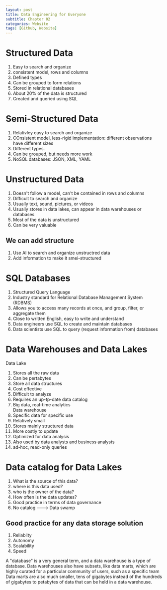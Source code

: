 ```yaml
---
layout: post
title: Data Engineering for Everyone
subtitle: Chapter 02 
categories: Website
tags: [Github, Website]
---
```


# Structured Data

1. Easy to search and organize
2. consistent model, rows and columns
3. Defined types
4. Can be grouped to form relations
5. Stored in relational databases
6. About 20% of the data is structured 
7. Created and queried using SQL

# Semi-Structured Data

1. Relativley easy to search and organize
2. COnsistent model, less-rigid implementation: different observations have different sizes
3. Different types. 
4. Can be grouped, but needs more work
5. NoSQL databases: JSON, XML, YAML 

# Unstructured Data
1. Doesn't follow a model, can't be contained in rows and columns
2. Difficult to search and organize
3. Usually text, sound, pictures, or videos
4. Usually stores in data lakes, can appear in data warehouses or databases
5. Most of the data is unstructured 
6. Can be very valuable

## We can add structure
1. Use AI to search and organize unstructred data
2. Add information to make it smei-structured 


# SQL Databases
1. Structured Query Language
2. Industry standard for Relational Database Management System (RDBMS)
3. Allows you to access many records at once, and group, filter, or aggregate them
4. Close to written English, easy to write and understand
5. Data engineers use SQL to create and maintain databases
6. Data scientists use SQL to query (request information from) databases

# Data Warehouses and Data Lakes
Data Lake 
1. Stores all the raw data
2. Can be pertabytes
3. Store all data structures
4. Cost effective
5. Difficult to analyze
6. Requires an up-tp-date data catalog 
7. Big data, real-time analytics           
Data warehouse
1. Specific data for specific use
2. Relatively small
3. Stores mainly structured data
4. More costly to update
5. Optimized for data analysis 
6. Also used by data analysts and business analysts
7. ad-hoc, read-only queries

# Data catalog for Data Lakes 
1. What is the source of this data?
2. where is this data used?
3. who is the owner of the data?
4. How often is the data updates?
5. Good practice in terms of data governance 
6. No catalog ---> Data swamp

## Good practice for any data storage solution
1. Reliablity 
2. Autonomy
3. Scalability
4. Speed

A "database" is a very general term, and a data warehouse is a type of database. Data warehouses also have subsets, like data marts, which are highly curated for a particular community of users, such as a specific team Data marts are also much smaller, tens of gigabytes instead of the hundreds of gigabytes to petabytes of data that can be held in a data warehouse.


